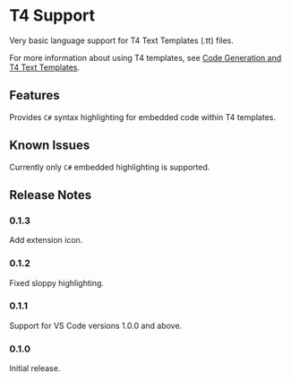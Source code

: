 # T4 Support

Very basic language support for T4 Text Templates (.tt) files. 

For more information about using T4 templates, see [Code Generation and T4 Text Templates](https://docs.microsoft.com/en-us/visualstudio/modeling/code-generation-and-t4-text-templates).

## Features

Provides `C#` syntax highlighting for embedded code within T4 templates.

## Known Issues

Currently only `C#` embedded highlighting is supported.

## Release Notes

### 0.1.3

Add extension icon.

### 0.1.2

Fixed sloppy highlighting.

### 0.1.1

Support for VS Code versions 1.0.0 and above.

### 0.1.0

Initial release.